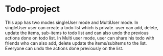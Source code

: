 # Todo-project
This app has two modes singleUser mode and MultiUser mode. In singleUser user can create a todo list which is private. user can add, delete, update the items, sub-items to todo list and can also undo the previous actions done on todo list. In Multi user mode, user can share his todo with friends who can also add, delete update the items/subitems to the list. Everyone can undo the actions done previously on the list.
